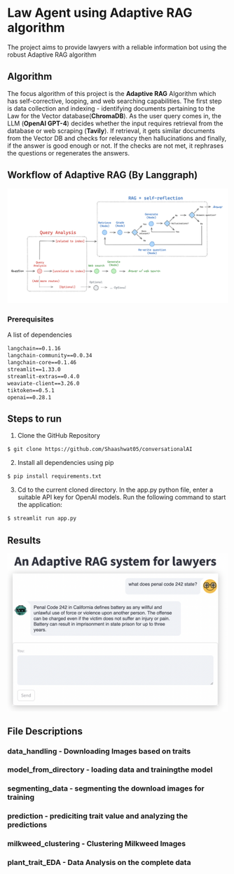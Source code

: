 # Law Agent using Adaptive RAG algorithm

The project aims to provide lawyers with a reliable information bot using the robust Adaptive RAG algorithm

## Algorithm 

The focus algorithm of this project is the **Adaptive RAG** Algorithm which has self-corrective, looping, and web searching capabilities. The first step is data collection and indexing - identifying documents pertaining to the Law for the Vector database(**ChromaDB**).
As the user query comes in, the LLM (**OpenAI GPT-4**) decides whether the input requires retrieval from the database or web scraping (**Tavily**). If retrieval, it gets similar documents from the Vector DB and checks for relevancy then hallucinations and finally, if the answer is good enough or not.
If the checks are not met, it rephrases the questions or regenerates the answers.

## Workflow of Adaptive RAG (By Langgraph)

![Project Workflow](https://github.com/Shaashwat05/Law-Agent/blob/main/resources/Adaptive%20RAG.png)

### Prerequisites

A list of dependencies
```
langchain==0.1.16
langchain-community==0.0.34
langchain-core==0.1.46
streamlit==1.33.0
streamlit-extras==0.4.0
weaviate-client==3.26.0
tiktoken==0.5.1
openai==0.28.1
```

## Steps to run

1. Clone the GitHub Repository
```bash
$ git clone https://github.com/Shaashwat05/conversationalAI
```
2. Install all dependencies using pip
```bash
$ pip install requirements.txt
```
3. Cd to the current cloned directory. In the app.py python file, enter a suitable API key for OpenAI models. Run the following command to start the application:
```bash
$ streamlit run app.py
```

## Results

![Model Training](https://github.com/Shaashwat05/Law-Agent/blob/main/resources/example.png)

## File Descriptions

### data_handling - Downloading Images based on traits 

### model_from_directory - loading data and trainingthe model 

### segmenting_data - segmenting the download images for training 

### prediction - prediciting trait value and analyzing the predictions 

### milkweed_clustering - Clustering Milkweed Images 

### plant_trait_EDA - Data Analysis on the complete data 
